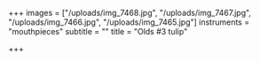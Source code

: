 +++
images = ["/uploads/img_7468.jpg", "/uploads/img_7467.jpg", "/uploads/img_7466.jpg", "/uploads/img_7465.jpg"]
instruments = "mouthpieces"
subtitle = ""
title = "Olds #3 tulip"

+++
